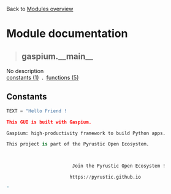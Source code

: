 Back to [Modules overview](https://github.com/pyrustic/gaspium/blob/master/docs/modules/README.md)
  
# Module documentation
>## gaspium.\_\_main\_\_
No description
<br>
[constants (1)](https://github.com/pyrustic/gaspium/blob/master/docs/modules/content/gaspium.__main__/constants.md) &nbsp;.&nbsp; [functions (5)](https://github.com/pyrustic/gaspium/blob/master/docs/modules/content/gaspium.__main__/functions.md)


## Constants
```python
TEXT = "Hello Friend !

This GUI is built with Gaspium.

Gaspium: high-productivity framework to build Python apps.

This project is part of the Pyrustic Open Ecosystem.



                      	Join the Pyrustic Open Ecosystem !

	                   https://pyrustic.github.io       

"

```

